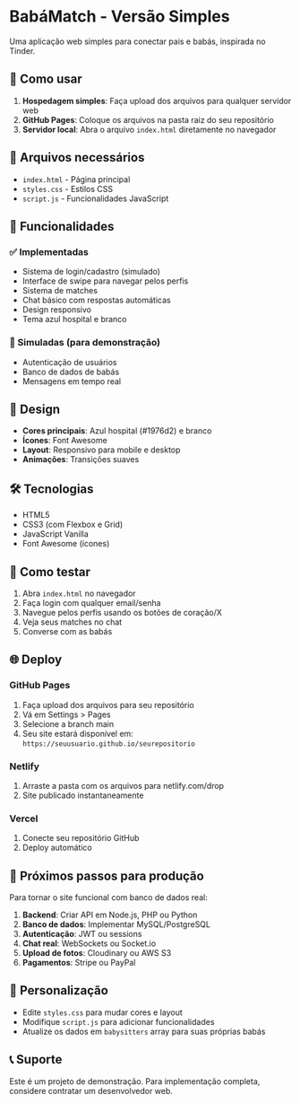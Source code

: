 # BabáMatch - Versão Simples

Uma aplicação web simples para conectar pais e babás, inspirada no Tinder.

## 🚀 Como usar

1. **Hospedagem simples**: Faça upload dos arquivos para qualquer servidor web
2. **GitHub Pages**: Coloque os arquivos na pasta raiz do seu repositório
3. **Servidor local**: Abra o arquivo `index.html` diretamente no navegador

## 📁 Arquivos necessários

- `index.html` - Página principal
- `styles.css` - Estilos CSS
- `script.js` - Funcionalidades JavaScript

## 🎯 Funcionalidades

### ✅ Implementadas
- Sistema de login/cadastro (simulado)
- Interface de swipe para navegar pelos perfis
- Sistema de matches
- Chat básico com respostas automáticas
- Design responsivo
- Tema azul hospital e branco

### 🔄 Simuladas (para demonstração)
- Autenticação de usuários
- Banco de dados de babás
- Mensagens em tempo real

## 🎨 Design

- **Cores principais**: Azul hospital (#1976d2) e branco
- **Ícones**: Font Awesome
- **Layout**: Responsivo para mobile e desktop
- **Animações**: Transições suaves

## 🛠️ Tecnologias

- HTML5
- CSS3 (com Flexbox e Grid)
- JavaScript Vanilla
- Font Awesome (ícones)

## 📱 Como testar

1. Abra `index.html` no navegador
2. Faça login com qualquer email/senha
3. Navegue pelos perfis usando os botões de coração/X
4. Veja seus matches no chat
5. Converse com as babás

## 🌐 Deploy

### GitHub Pages
1. Faça upload dos arquivos para seu repositório
2. Vá em Settings > Pages
3. Selecione a branch main
4. Seu site estará disponível em: `https://seuusuario.github.io/seurepositorio`

### Netlify
1. Arraste a pasta com os arquivos para netlify.com/drop
2. Site publicado instantaneamente

### Vercel
1. Conecte seu repositório GitHub
2. Deploy automático

## 📝 Próximos passos para produção

Para tornar o site funcional com banco de dados real:

1. **Backend**: Criar API em Node.js, PHP ou Python
2. **Banco de dados**: Implementar MySQL/PostgreSQL
3. **Autenticação**: JWT ou sessions
4. **Chat real**: WebSockets ou Socket.io
5. **Upload de fotos**: Cloudinary ou AWS S3
6. **Pagamentos**: Stripe ou PayPal

## 🔧 Personalização

- Edite `styles.css` para mudar cores e layout
- Modifique `script.js` para adicionar funcionalidades
- Atualize os dados em `babysitters` array para suas próprias babás

## 📞 Suporte

Este é um projeto de demonstração. Para implementação completa, considere contratar um desenvolvedor web.
